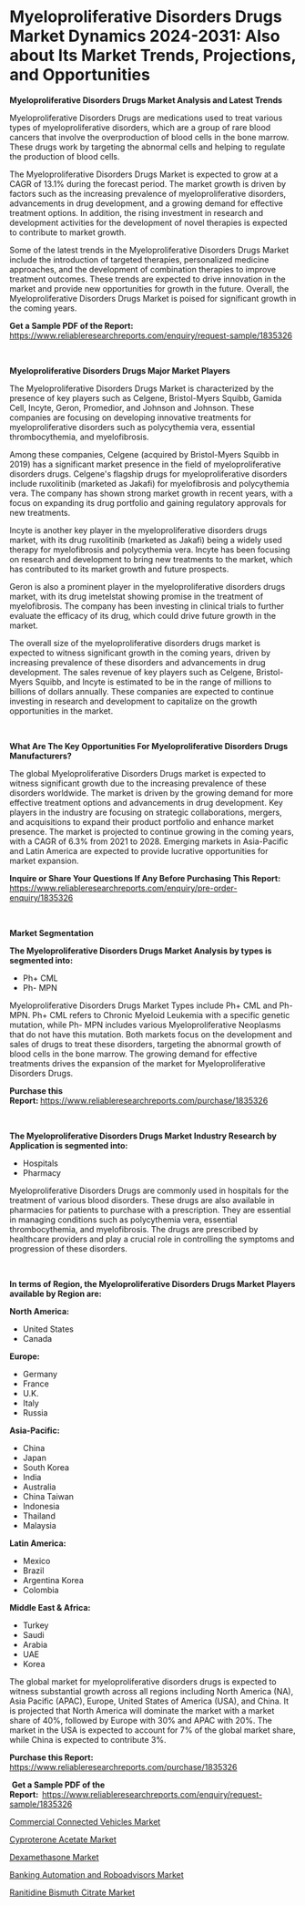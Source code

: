 <p><h1>Myeloproliferative Disorders Drugs Market Dynamics 2024-2031: Also about Its Market Trends, Projections, and Opportunities</h1></p><p><strong>Myeloproliferative Disorders Drugs Market Analysis and Latest Trends</strong></p>
<p><p>Myeloproliferative Disorders Drugs are medications used to treat various types of myeloproliferative disorders, which are a group of rare blood cancers that involve the overproduction of blood cells in the bone marrow. These drugs work by targeting the abnormal cells and helping to regulate the production of blood cells.</p><p>The Myeloproliferative Disorders Drugs Market is expected to grow at a CAGR of 13.1% during the forecast period. The market growth is driven by factors such as the increasing prevalence of myeloproliferative disorders, advancements in drug development, and a growing demand for effective treatment options. In addition, the rising investment in research and development activities for the development of novel therapies is expected to contribute to market growth.</p><p>Some of the latest trends in the Myeloproliferative Disorders Drugs Market include the introduction of targeted therapies, personalized medicine approaches, and the development of combination therapies to improve treatment outcomes. These trends are expected to drive innovation in the market and provide new opportunities for growth in the future. Overall, the Myeloproliferative Disorders Drugs Market is poised for significant growth in the coming years.</p></p>
<p><strong>Get a Sample PDF of the Report:&nbsp;</strong> <a href="https://www.reliableresearchreports.com/enquiry/request-sample/1835326">https://www.reliableresearchreports.com/enquiry/request-sample/1835326</a></p>
<p>&nbsp;</p>
<p><strong>Myeloproliferative Disorders Drugs Major Market Players</strong></p>
<p><p>The Myeloproliferative Disorders Drugs Market is characterized by the presence of key players such as Celgene, Bristol-Myers Squibb, Gamida Cell, Incyte, Geron, Promedior, and Johnson and Johnson. These companies are focusing on developing innovative treatments for myeloproliferative disorders such as polycythemia vera, essential thrombocythemia, and myelofibrosis.</p><p>Among these companies, Celgene (acquired by Bristol-Myers Squibb in 2019) has a significant market presence in the field of myeloproliferative disorders drugs. Celgene's flagship drugs for myeloproliferative disorders include ruxolitinib (marketed as Jakafi) for myelofibrosis and polycythemia vera. The company has shown strong market growth in recent years, with a focus on expanding its drug portfolio and gaining regulatory approvals for new treatments.</p><p>Incyte is another key player in the myeloproliferative disorders drugs market, with its drug ruxolitinib (marketed as Jakafi) being a widely used therapy for myelofibrosis and polycythemia vera. Incyte has been focusing on research and development to bring new treatments to the market, which has contributed to its market growth and future prospects.</p><p>Geron is also a prominent player in the myeloproliferative disorders drugs market, with its drug imetelstat showing promise in the treatment of myelofibrosis. The company has been investing in clinical trials to further evaluate the efficacy of its drug, which could drive future growth in the market.</p><p>The overall size of the myeloproliferative disorders drugs market is expected to witness significant growth in the coming years, driven by increasing prevalence of these disorders and advancements in drug development. The sales revenue of key players such as Celgene, Bristol-Myers Squibb, and Incyte is estimated to be in the range of millions to billions of dollars annually. These companies are expected to continue investing in research and development to capitalize on the growth opportunities in the market.</p></p>
<p>&nbsp;</p>
<p><strong>What Are The Key Opportunities For Myeloproliferative Disorders Drugs Manufacturers?</strong></p>
<p><p>The global Myeloproliferative Disorders Drugs market is expected to witness significant growth due to the increasing prevalence of these disorders worldwide. The market is driven by the growing demand for more effective treatment options and advancements in drug development. Key players in the industry are focusing on strategic collaborations, mergers, and acquisitions to expand their product portfolio and enhance market presence. The market is projected to continue growing in the coming years, with a CAGR of 6.3% from 2021 to 2028. Emerging markets in Asia-Pacific and Latin America are expected to provide lucrative opportunities for market expansion.</p></p>
<p><strong>Inquire or Share Your Questions If Any Before Purchasing This Report:</strong> <a href="https://www.reliableresearchreports.com/enquiry/pre-order-enquiry/1835326">https://www.reliableresearchreports.com/enquiry/pre-order-enquiry/1835326</a></p>
<p>&nbsp;</p>
<p><strong>Market Segmentation</strong></p>
<p><strong>The Myeloproliferative Disorders Drugs Market Analysis by types is segmented into:</strong></p>
<p><ul><li>Ph+ CML</li><li>Ph- MPN</li></ul></p>
<p><p>Myeloproliferative Disorders Drugs Market Types include Ph+ CML and Ph- MPN. Ph+ CML refers to Chronic Myeloid Leukemia with a specific genetic mutation, while Ph- MPN includes various Myeloproliferative Neoplasms that do not have this mutation. Both markets focus on the development and sales of drugs to treat these disorders, targeting the abnormal growth of blood cells in the bone marrow. The growing demand for effective treatments drives the expansion of the market for Myeloproliferative Disorders Drugs.</p></p>
<p><strong>Purchase this Report:&nbsp;</strong><a href="https://www.reliableresearchreports.com/purchase/1835326">https://www.reliableresearchreports.com/purchase/1835326</a></p>
<p>&nbsp;</p>
<p><strong>The Myeloproliferative Disorders Drugs Market Industry Research by Application is segmented into:</strong></p>
<p><ul><li>Hospitals</li><li>Pharmacy</li></ul></p>
<p><p>Myeloproliferative Disorders Drugs are commonly used in hospitals for the treatment of various blood disorders. These drugs are also available in pharmacies for patients to purchase with a prescription. They are essential in managing conditions such as polycythemia vera, essential thrombocythemia, and myelofibrosis. The drugs are prescribed by healthcare providers and play a crucial role in controlling the symptoms and progression of these disorders.</p></p>
<p>&nbsp;</p>
<p><strong>In terms of Region, the Myeloproliferative Disorders Drugs Market Players available by Region are:</strong></p>
<p>
    <p> <strong> North America: </strong>
        <ul>
            <li>United States</li>
            <li>Canada</li>
        </ul>
        </p> 
    <p> <strong> Europe: </strong>
        <ul>
            <li>Germany</li>
            <li>France</li>
            <li>U.K.</li>
            <li>Italy</li>
            <li>Russia</li>
        </ul>
        </p> 
    <p> <strong> Asia-Pacific: </strong>
        <ul>
            <li>China</li>
            <li>Japan</li>
            <li>South Korea</li>
            <li>India</li>
            <li>Australia</li>
            <li>China Taiwan</li>
            <li>Indonesia</li>
            <li>Thailand</li>
            <li>Malaysia</li>
        </ul>
        </p> 
    <p> <strong> Latin America: </strong>
        <ul>
            <li>Mexico</li>
            <li>Brazil</li>
            <li>Argentina Korea</li>
            <li>Colombia</li>
        </ul>
        </p> 
    <p> <strong> Middle East & Africa: </strong>
        <ul>
            <li>Turkey</li>
            <li>Saudi</li>
            <li>Arabia</li>
            <li>UAE</li>
            <li>Korea</li>
        </ul>
    </p>
    </p>
<p><p>The global market for myeloproliferative disorders drugs is expected to witness substantial growth across all regions including North America (NA), Asia Pacific (APAC), Europe, United States of America (USA), and China. It is projected that North America will dominate the market with a market share of 40%, followed by Europe with 30% and APAC with 20%. The market in the USA is expected to account for 7% of the global market share, while China is expected to contribute 3%.</p></p>
<p><strong>Purchase this Report: </strong><a href="https://www.reliableresearchreports.com/purchase/1835326">https://www.reliableresearchreports.com/purchase/1835326</a></p>
<p>&nbsp;<strong>Get a Sample PDF of the Report:&nbsp;&nbsp;</strong><a href="https://www.reliableresearchreports.com/enquiry/request-sample/1835326">https://www.reliableresearchreports.com/enquiry/request-sample/1835326</a></p>
<p><strong></strong></p>
<p><p><a href="https://github.com/okotobwrhuteie/Market-Research-Report-List-1/blob/main/commercial-connected-vehicles-market.md">Commercial Connected Vehicles Market</a></p><p><a href="https://medium.com/@cletusrice655/cyproterone-acetate-market-research-report-its-history-and-forecast-2024-to-2031-0404616f13af">Cyproterone Acetate Market</a></p><p><a href="https://medium.com/@cletusrice655/dexamethasone-market-analysis-and-sze-forecasted-for-period-from-2024-to-2031-a91b708f4703">Dexamethasone Market</a></p><p><a href="https://github.com/myacatherineblakecaczo9vcsw/Market-Research-Report-List-1/blob/main/banking-automation-and-roboadvisors-market.md">Banking Automation and Roboadvisors Market</a></p><p><a href="https://medium.com/@cletusrice655/ranitidine-bismuth-citrate-market-analysis-and-sze-forecasted-for-period-from-2024-to-2031-0cd1d2c4b3db">Ranitidine Bismuth Citrate Market</a></p></p>